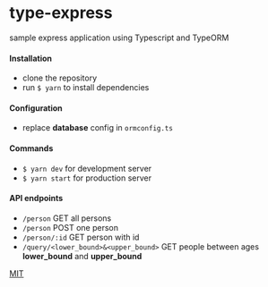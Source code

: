 # type-express
sample express application using Typescript and TypeORM

#### Installation
* clone the repository
* run `$ yarn` to install dependencies

#### Configuration
* replace **database** config in `ormconfig.ts`

####  Commands

* `$ yarn dev` for development server  
* `$ yarn start` for production server  
<!-- * `$ yarn build` create a javascript build   -->


#### API endpoints
* `/person` GET all persons
* `/person` POST one person
* `/person/:id` GET person with id
* `/query/<lower_bound>&<upper_bound>` GET people between ages  
   **lower_bound** and **upper_bound**

[MIT](LICENSE)